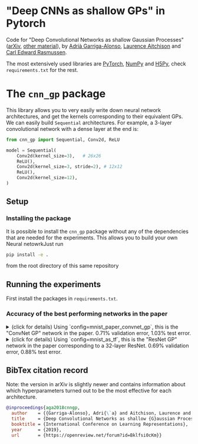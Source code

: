 # "Deep CNNs as shallow GPs" in Pytorch
Code for "Deep Convolutional Networks as shallow Gaussian Processes"
([arXiv](https://arxiv.org/abs/1808.05587),
[other material](https://agarri.ga/publication/convnets-as-gps/)), by
[Adrià Garriga-Alonso](https://agarri.ga/),
[Laurence Aitchison](http://www.gatsby.ucl.ac.uk/~laurence/) and
[Carl Edward Rasmussen](http://mlg.eng.cam.ac.uk/carl/).

The most extensively used libraries
are [PyTorch](https://pytorch.org/), [NumPy](https://www.numpy.org/) and
[H5Py](http://www.h5py.org/), check `requirements.txt` for the rest.

# The `cnn_gp` package
This library allows you to very easily write down neural network architectures,
and get the kernels corresponding to their equivalent GPs. We can easily build
`Sequential` architectures. For example, a 3-layer convolutional network with a
dense layer at the end is:

```python
from cnn_gp import Sequential, Conv2d, ReLU

model = Sequential(
    Conv2d(kernel_size=3),   # 26x26
	ReLU(),
    Conv2d(kernel_size=3, stride=2), # 12x12
	ReLU(),
	Conv2d(kernel_size=12),
)
```

## Setup
### Installing the package
It is possible to install the `cnn_gp` package without any of the dependencies
that are needed for the experiments. This allows you to build your own Neural netowrkJust run
```sh
pip install -e .
```
from the root directory of this same repository

## Running the experiments

First install the packages in `requirements.txt`.

### Accuracy of the best performing networks in the paper
<details>
  <summary>(click for details) Using `config=mnist_paper_convnet_gp`, this is the
  "ConvNet GP" network in the paper. 0.71% validation error, 1.03% test error.
  </summary>

  ```python
  var_bias = 7.86
  var_weight = 2.79

  initial_model = Sequential(
	  Conv2d(kernel_size=7, padding="same", var_weight=var_weight * 7**2,
			  var_bias=var_bias),
	  ClampingReLU(),
	  Conv2d(kernel_size=7, padding="same", var_weight=var_weight * 7**2,
			  var_bias=var_bias),
	  ClampingReLU(),
	  Conv2d(kernel_size=7, padding="same", var_weight=var_weight * 7**2,
			  var_bias=var_bias),
	  ClampingReLU(),
	  Conv2d(kernel_size=7, padding="same", var_weight=var_weight * 7**2,
			  var_bias=var_bias),
	  ClampingReLU(),
	  Conv2d(kernel_size=7, padding="same", var_weight=var_weight * 7**2,
			  var_bias=var_bias),
	  ClampingReLU(),
	  Conv2d(kernel_size=7, padding="same", var_weight=var_weight * 7**2,
			  var_bias=var_bias),
	  ClampingReLU(),
	  Conv2d(kernel_size=7, padding="same", var_weight=var_weight * 7**2,
			  var_bias=var_bias),
	  ClampingReLU(),  # Total 7 layers

	  Conv2d(kernel_size=28, padding=0, var_weight=var_weight,
			var_bias=var_bias),
  ```
</details>

<details>
  <summary>(click for details) Using `config=mnist_as_tf`, this is the
  "ResNet GP" network in the paper corresponding to a 32-layer ResNet. 0.69% validation error, 0.88% test error.
  </summary>

  ```python
  initial_model = Sequential(
	  Conv2d(kernel_size=3),

	  # Big resnet block #1
	  resnet_block(stride=1, projection_shortcut=True,  multiplier=1),
	  resnet_block(stride=1, projection_shortcut=False, multiplier=1),
	  resnet_block(stride=1, projection_shortcut=False, multiplier=1),
	  resnet_block(stride=1, projection_shortcut=False, multiplier=1),
	  resnet_block(stride=1, projection_shortcut=False, multiplier=1),

	  # Big resnet block #2
	  resnet_block(stride=2, projection_shortcut=True,  multiplier=2),
	  resnet_block(stride=1, projection_shortcut=False, multiplier=2),
	  resnet_block(stride=1, projection_shortcut=False, multiplier=2),
	  resnet_block(stride=1, projection_shortcut=False, multiplier=2),
	  resnet_block(stride=1, projection_shortcut=False, multiplier=2),

	  # Big resnet block #3
	  resnet_block(stride=2, projection_shortcut=True,  multiplier=4),
	  resnet_block(stride=1, projection_shortcut=False, multiplier=4),
	  resnet_block(stride=1, projection_shortcut=False, multiplier=4),
	  resnet_block(stride=1, projection_shortcut=False, multiplier=4),
	  resnet_block(stride=1, projection_shortcut=False, multiplier=4),

	  # No nonlinearity here, the next Conv2d substitutes the average pooling
	  Conv2d(kernel_size=7, padding=0, in_channel_multiplier=4,
			out_channel_multiplier=4),
	  ReLU(),
	  Conv2d(kernel_size=1, padding=0, in_channel_multiplier=4),
  )
  ```
</details>

## BibTex citation record
Note: the version in arXiv is slightly newer and contains information about
which hyperparameters turned out to be the most effective for each architecture.

```bibtex
@inproceedings{aga2018cnngp,
  author    = {{Garriga-Alonso}, Adri{\`a} and Aitchison, Laurence and Rasmussen, Carl Edward},
  title     = {Deep Convolutional Networks as shallow {G}aussian Processes},
  booktitle = {International Conference on Learning Representations},
  year      = {2019},
  url       = {https://openreview.net/forum?id=Bklfsi0cKm}}
```
